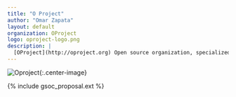 ```yaml
---
title: "O Project"
author: "Omar Zapata"
layout: default
organization: OProject
logo: oproject-logo.png
description: |
  [OProject](http://oproject.org) Open source organization, specialized in development of advanced scientific software with ROOT, focused mathematical/statistical tools, machine learning and high performance computing.
---
```


![Oproject](/images/oproject-banner.png){:.center-image}

{% include gsoc_proposal.ext %}
